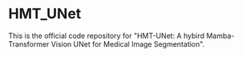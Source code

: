 # HMT_UNet
This is the official code repository for "HMT-UNet: A hybird Mamba-Transformer Vision UNet for Medical Image Segmentation". 
